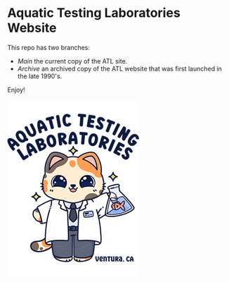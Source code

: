 # Aquatic Testing Laboratories Website

This repo has two branches:
- _Main_  the current copy of the ATL site.
- _Archive_ an archived copy of the ATL website that was first launched in the late 1990's. 

Enjoy!

![ATLCat](/images/ATLCat.png)